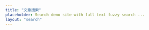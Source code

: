 ```yaml
---
title: "文章搜索"
placeholder: Search demo site with full text fuzzy search ...
layout: "search"
---
```

